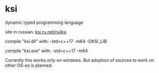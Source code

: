 # ksi
dynamic typed programming language

site in russian: [ksi.ru.net/ru/ksi](http://ksi.ru.net/ru/ksi) 

compile "ksi.dll" with: -std=c++17 -m64 -DKSI_LIB

compile "ksi.exe" with: -std=c++17 -m64

Currently this works only on windows. But adoption of sources to work on other OS-es is planned.